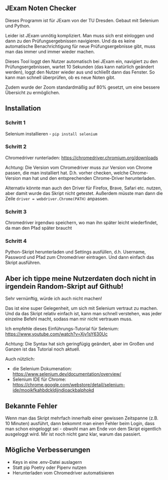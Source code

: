 ## JExam Noten Checker
Dieses Programm ist für JExam von der TU Dresden. 
Gebaut mit Selenium und Python. 

Leider ist JExam unnötig kompliziert. Man muss sich erst einloggen und dann zu den Prüfungsergebnissen navigieren. 
Und da es keine automatische Benachrichtigung für neue Prüfungsergebnisse gibt, muss man das immer und immer wieder machen.

Dieses Tool loggt den Nutzer automatisch bei JExam ein, navigiert zu den Prüfungsergebnissen, wartet 10 Sekunden (das kann natürlich geändert werden), loggt den Nutzer wieder aus und schließt dann das Fenster.
So kann man schnell überprüfen, ob es neue Noten gibt. 

Zudem wurde der Zoom standardmäßig auf 80% gesetzt, um eine bessere Übersicht zu ermöglichen. 


## Installation
### Schritt 1
Selenium installieren - `pip install selenium`

### Schritt 2
Chromedriver runterladen: https://chromedriver.chromium.org/downloads

Achtung: 
Die Version vom Chromedriver muss zur Version von Chrome passen, die man installiert hat. 
D.h. vorher checken, welche Chrome-Version man hat und den entsprechenden Chrome-Driver herunterladen. 

Alternativ könnte man auch den Driver für Firefox, Brave, Safari etc. nutzen, aber damit wurde das Skript nicht getestet. 
Außerdem müsste man dann die Zeile `driver = webdriver.Chrome(PATH)` anpassen. 

### Schritt 3
Chromedriver irgendwo speichern, wo man ihn später leicht wiederfindet, da man den Pfad später braucht

### Schritt 4
Python-Skript herunterladen und Settings ausfüllen, d.h. Username, Password und Pfad zum Chromedriver eintragen. 
Und dann einfach das Skript ausführen.

## Aber ich tippe meine Nutzerdaten doch nicht in irgendein Random-Skript auf Github!
Sehr vernünftig, würde ich auch nicht machen!

Das ist eine super Gelegenheit, um sich mit Selenium vertraut zu machen. 
Und da das Skript relativ einfach ist, kann man schnell verstehen, was jeder einzelne Befehl macht, sodass man mir nicht vertrauen muss. 

Ich empfehle dieses Einführungs-Tutorial für Selenium: https://www.youtube.com/watch?v=Xjv1sY630Uc

Achtung: Die Syntax hat sich geringfügig geändert, aber im Großen und Ganzen ist das Tutorial noch aktuell. 

Auch nützlich:
- die Selenium Dokumenation: https://www.selenium.dev/documentation/overview/
- Selenium IDE für Chrome: https://chrome.google.com/webstore/detail/selenium-ide/mooikfkahbdckldjjndioackbalphokd

## Bekannte Fehler
Wenn man das Skript mehrfach innerhalb einer gewissen Zeitspanne (z.B. 10 Minuten) ausführt, dann bekommt man einen Fehler beim Login, dass man schon eingeloggt sei - obwohl man am Ende von dem Skript eigentlich ausgeloggt wird. 
Mir ist noch nicht ganz klar, warum das passiert. 

## Mögliche Verbesserungen
- Keys in eine .env-Datei auslagern
- Statt pip Poetry oder Pipenv nutzen
- Herunterladen vom Chromedriver automatisieren
